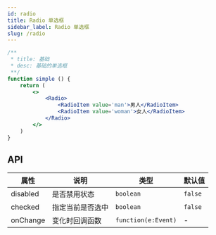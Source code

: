 ```yaml
---
id: radio
title: Radio 单选框
sidebar_label: Radio 单选框
slug: /radio
---
```



```jsx live
/**
 * title: 基础
 * desc: 基础的单选框
 **/
function simple () {
    return (
        <>
            <Radio>
                <RadioItem value='man'>男人</RadioItem>
                <RadioItem value='woman'>女人</RadioItem>
            </Radio>
        </>
    )
}

```

## API 

| 属性       | 说明                     | 类型                   | 默认值
|-----      |------                   |------                 |------------
|disabled   |是否禁用状态               |`boolean`              |`false`
|checked    |指定当前是否选中            |`boolean`              |`false`
|onChange   |变化时回调函数              |`function(e:Event)`    | -
